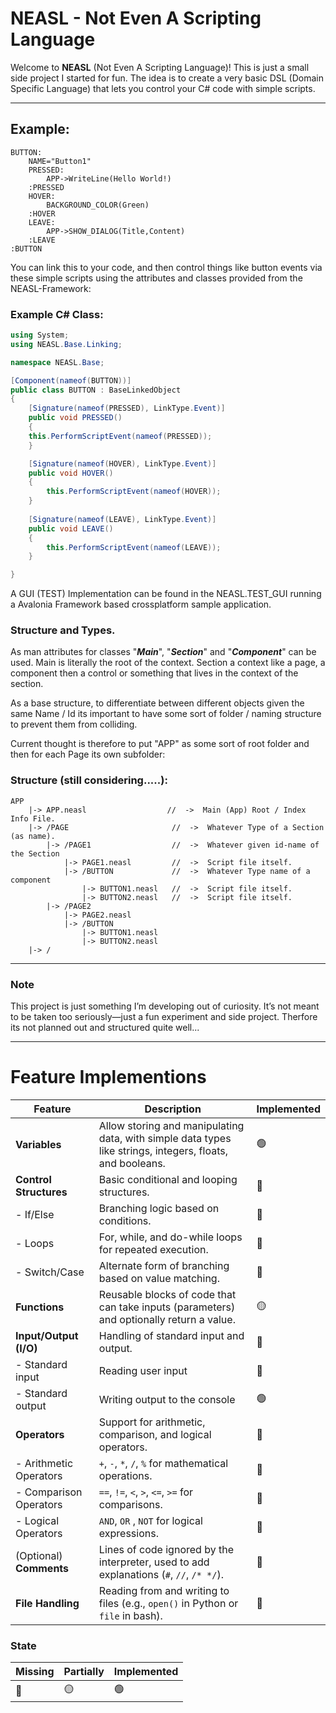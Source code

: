 # NEASL - Not Even A Scripting Language

Welcome to **NEASL** (Not Even A Scripting Language)! This is just a small side project I started for fun. The idea is to create a very basic DSL (Domain Specific Language) that lets you control your C# code with simple scripts.


--- 
## Example:

```plaintext
BUTTON:
    NAME="Button1"
    PRESSED:
        APP->WriteLine(Hello World!)
    :PRESSED
    HOVER:
        BACKGROUND_COLOR(Green)
    :HOVER
    LEAVE:
        APP->SHOW_DIALOG(Title,Content)
    :LEAVE
:BUTTON
```

You can link this to your code, and then control things like button events via these simple scripts using the attributes and classes provided from the NEASL-Framework:

### Example C# Class:
```csharp
using System;
using NEASL.Base.Linking;

namespace NEASL.Base;

[Component(nameof(BUTTON))]
public class BUTTON : BaseLinkedObject
{
    [Signature(nameof(PRESSED), LinkType.Event)]
    public void PRESSED()
    {
    this.PerformScriptEvent(nameof(PRESSED));
    }

    [Signature(nameof(HOVER), LinkType.Event)]
    public void HOVER()
    {
        this.PerformScriptEvent(nameof(HOVER));
    }
    
    [Signature(nameof(LEAVE), LinkType.Event)]
    public void LEAVE()
    {
        this.PerformScriptEvent(nameof(LEAVE));
    }

}
```

A GUI (TEST) Implementation can be found in the NEASL.TEST_GUI running a Avalonia Framework based crossplatform sample application.

### Structure and Types.

As man attributes for classes "_**Main**_", "**_Section_**" and "**_Component_**" can be used. Main is literally the root of the context. Section a context like a page, a component then a control or something that lives in the context of the section.

As a base structure, to differentiate between different objects given the same Name / Id
its important to have some sort of folder / naming structure to prevent them from colliding.

Current thought is therefore to put "APP" as some sort of root folder and then for each Page
its own subfolder:

### Structure (still considering.....):

    APP
        |-> APP.neasl                  //  ->  Main (App) Root / Index Info File.
        |-> /PAGE                       //  ->  Whatever Type of a Section (as name).
            |-> /PAGE1                  //  ->  Whatever given id-name of the Section
                |-> PAGE1.neasl         //  ->  Script file itself.
                |-> /BUTTON             //  ->  Whatever Type name of a component 
                    |-> BUTTON1.neasl   //  ->  Script file itself.
                    |-> BUTTON2.neasl   //  ->  Script file itself.
            |-> /PAGE2
                |-> PAGE2.neasl
                |-> /BUTTON
                    |-> BUTTON1.neasl
                    |-> BUTTON2.neasl
        |-> /


---
### Note

This project is just something I’m developing out of curiosity. It’s not meant to be taken too seriously—just a fun experiment and side project.
Therfore its not planned out and structured quite well...

---

# Feature Implementions
| Feature                    | Description                                                                                               | Implemented |
|----------------------------|-----------------------------------------------------------------------------------------------------------|---------|
| **Variables**              | Allow storing and manipulating data, with simple data types like strings, integers, floats, and booleans. |   🟢     |
| **Control Structures**     | Basic conditional and looping structures.                                                                 |    🔴  |
| - If/Else                  | Branching logic based on conditions.                                                                      |   🔴    |
| - Loops                    | For, while, and do-while loops for repeated execution.                                                    |   🔴    |
| - Switch/Case              | Alternate form of branching based on value matching.                                                      |   🔴    |
| **Functions**              | Reusable blocks of code that can take inputs (parameters) and optionally return a value.                  |   🟡   |
| **Input/Output (I/O)**     | Handling of standard input and output.                                                                    |   🔴    |
| - Standard input           | Reading user input                                                                                        |   🔴    |
| - Standard output          | Writing output to the console                                                                             |   🟢    |
| **Operators**              | Support for arithmetic, comparison, and logical operators.                                                |   🔴    |
| - Arithmetic Operators     | `+`, `-`, `*`, `/`, `%` for mathematical operations.                                                      |  🔴     |
| - Comparison Operators     | `==`, `!=`, `<`, `>`, `<=`, `>=` for comparisons.                                                         |  🔴    |
| - Logical Operators        | `AND`, `OR` , `NOT` for logical expressions.                                                              |  🔴   |
| (Optional) **Comments**    | Lines of code ignored by the interpreter, used to add explanations (`#`, `//`, `/* */`).                  |  🔴    |
| **File Handling**          | Reading from and writing to files (e.g., `open()` in Python or `file` in bash).                           |   🔴    |

### State
| Missing                 | Partially | Implemented |
|-------------------------|-----------|----------|
|  🔴  | 🟡          |    🟢   |

